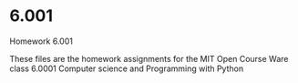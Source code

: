 # 6.001
Homework 6.001

These files are the homework assignments for the MIT Open Course Ware class 6.0001 Computer science and Programming with Python
